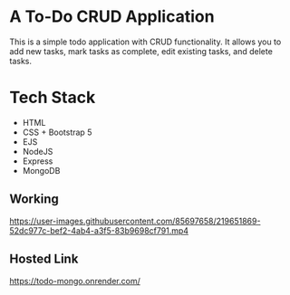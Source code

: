 # A To-Do CRUD Application
This is a simple todo application with CRUD functionality. It allows you to add new tasks, mark tasks as complete, edit existing tasks, and delete tasks.
# Tech Stack

- HTML
- CSS + Bootstrap 5
- EJS
- NodeJS
- Express
- MongoDB

## Working

https://user-images.githubusercontent.com/85697658/219651869-52dc977c-bef2-4ab4-a3f5-83b9698cf791.mp4

## Hosted Link
https://todo-mongo.onrender.com/
